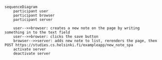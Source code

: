 ```mermaid
sequenceDiagram
    participant user
    participant browser
    participant server

    user-->>browser: creates a new note on the page by writing something in to the text field
    user-->>browser: clicks the save button
    browser-->>server: adds new note to list, rerenders the page, then POST https://studies.cs.helsinki.fi/exampleapp/new_note_spa
    activate server
    deactivate server
```

<!-- Create a diagram depicting the situation where the user goes to the single-page app version of the notes app at https://studies.cs.helsinki.fi/exampleapp/spa.
 -->
